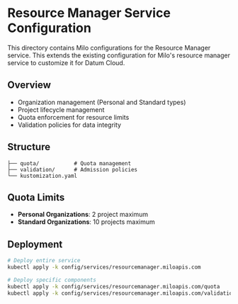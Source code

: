 # Resource Manager Service Configuration

This directory contains Milo configurations for the Resource Manager service.
This extends the existing configuration for Milo's resource manager service to
customize it for Datum Cloud.

## Overview

- Organization management (Personal and Standard types)
- Project lifecycle management
- Quota enforcement for resource limits
- Validation policies for data integrity

## Structure

```
├── quota/           # Quota management
├── validation/      # Admission policies
└── kustomization.yaml
```

## Quota Limits

- **Personal Organizations**: 2 project maximum
- **Standard Organizations**: 10 projects maximum

## Deployment

```bash
# Deploy entire service
kubectl apply -k config/services/resourcemanager.miloapis.com

# Deploy specific components
kubectl apply -k config/services/resourcemanager.miloapis.com/quota
kubectl apply -k config/services/resourcemanager.miloapis.com/validation
```
